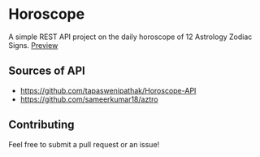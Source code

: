 # Horoscope
A simple REST API project on the daily horoscope of 12 Astrology Zodiac Signs. [Preview](https://fdavidsen.github.io/horoscope/)

## Sources of API
- https://github.com/tapaswenipathak/Horoscope-API
- https://github.com/sameerkumar18/aztro

## Contributing
Feel free to submit a pull request or an issue!
